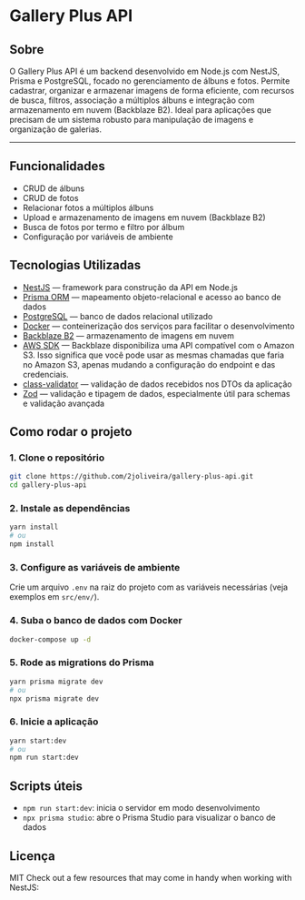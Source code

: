 

# Gallery Plus API

## Sobre
O Gallery Plus API é um backend desenvolvido em Node.js com NestJS, Prisma e PostgreSQL, focado no gerenciamento de álbuns e fotos. Permite cadastrar, organizar e armazenar imagens de forma eficiente, com recursos de busca, filtros, associação a múltiplos álbuns e integração com armazenamento em nuvem (Backblaze B2). Ideal para aplicações que precisam de um sistema robusto para manipulação de imagens e organização de galerias.

---

## Funcionalidades
- CRUD de álbuns
- CRUD de fotos
- Relacionar fotos a múltiplos álbuns
- Upload e armazenamento de imagens em nuvem (Backblaze B2)
- Busca de fotos por termo e filtro por álbum
- Configuração por variáveis de ambiente

## Tecnologias Utilizadas
- [NestJS](https://nestjs.com/) — framework para construção da API em Node.js
- [Prisma ORM](https://www.prisma.io/) — mapeamento objeto-relacional e acesso ao banco de dados
- [PostgreSQL](https://www.postgresql.org/) — banco de dados relacional utilizado
- [Docker](https://www.docker.com/) — conteinerização dos serviços para facilitar o desenvolvimento
- [Backblaze B2](https://www.backblaze.com/b2/cloud-storage.html) — armazenamento de imagens em nuvem
- [AWS SDK](https://aws.amazon.com/sdk-for-javascript/) — Backblaze disponibiliza uma API compatível com o Amazon S3. Isso significa que você pode usar as mesmas chamadas que faria no Amazon S3, apenas mudando a configuração do endpoint e das credenciais.
- [class-validator](https://github.com/typestack/class-validator) — validação de dados recebidos nos DTOs da aplicação
- [Zod](https://zod.dev/) — validação e tipagem de dados, especialmente útil para schemas e validação avançada

## Como rodar o projeto

### 1. Clone o repositório
```bash
git clone https://github.com/2joliveira/gallery-plus-api.git
cd gallery-plus-api
```

### 2. Instale as dependências
```bash
yarn install
# ou
npm install
```

### 3. Configure as variáveis de ambiente
Crie um arquivo `.env` na raiz do projeto com as variáveis necessárias (veja exemplos em `src/env/`).

### 4. Suba o banco de dados com Docker
```bash
docker-compose up -d
```

### 5. Rode as migrations do Prisma
```bash
yarn prisma migrate dev
# ou
npx prisma migrate dev
```

### 6. Inicie a aplicação
```bash
yarn start:dev
# ou
npm run start:dev
```

## Scripts úteis
- `npm run start:dev`: inicia o servidor em modo desenvolvimento
- `npx prisma studio`: abre o Prisma Studio para visualizar o banco de dados

## Licença
MIT
Check out a few resources that may come in handy when working with NestJS:
